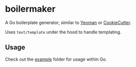 # boilermaker

A Go boilerplate generator, similar to [Yeoman](yeoman.io) or [CookieCutter](https://www.cookiecutter.io/).

Uses `text/template` under the hood to handle templating.

## Usage

Check out the [example](./example/) folder for usage within Go.
